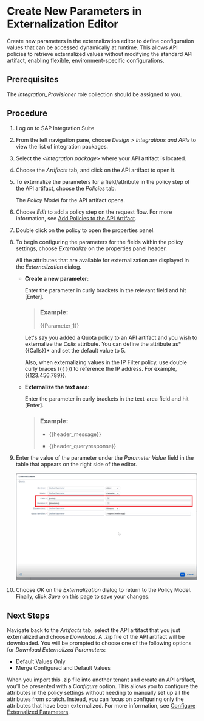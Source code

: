<!-- loio417e4e8ea4594776bb79becb5c82132b -->

# Create New Parameters in Externalization Editor

Create new parameters in the externalization editor to define configuration values that can be accessed dynamically at runtime. This allows API policies to retrieve externalized values without modifying the standard API artifact, enabling flexible, environment-specific configurations.



<a name="loio417e4e8ea4594776bb79becb5c82132b__prereq_brp_tyf_4fc"/>

## Prerequisites

The *Integration\_Provisioner* role collection should be assigned to you.



## Procedure

1.  Log on to SAP Integration Suite 

2.  From the left navigation pane, choose *Design* \> *Integrations and APIs* to view the list of integration packages.

3.  Select the *<integration package\>* where your API artifact is located.

4.  Choose the *Artifacts* tab, and click on the API artifact to open it.

5.  To externalize the parameters for a field/attribute in the policy step of the API artifact, choose the *Policies* tab.

    The *Policy Model* for the API artifact opens.

6.  Choose *Edit* to add a policy step on the request flow. For more information, see [Add Policies to the API Artifact](add-policies-to-the-api-artifact-c2b3e56.md).

7.  Double click on the policy to open the properties panel.

8.  To begin configuring the parameters for the fields within the policy settings, choose *Externalize* on the properties panel header.

    All the attributes that are available for externalization are displayed in the *Externalization* dialog.

    -   **Create a new parameter**:

        Enter the parameter in curly brackets in the relevant field and hit [Enter\].

        > ### Example:  
        > \{\{Parameter\_1\}\}

        Let's say you added a Quota policy to an API artifact and you wish to externalize the *Calls* attribute. You can define the attribute as*\{\{Calls\}\}* and set the default value to 5.

        Also, when externalizing values in the IP Filter policy, use double curly braces \(\{\{ \}\}\) to reference the IP address. For example, \{\{123.456.789\}\}.

    -   **Externalize the text area**:

        Enter the parameter in curly brackets in the text-area field and hit [Enter\].

        > ### Example:  
        > -   \{\{header\_message\}\}
        > 
        > -   \{\{header\_queryresponse\}\}


9.  Enter the value of the parameter under the *Parameter Value* field in the table that appears on the right side of the editor.

    ![](images/Externalize1_96a4375.png)

10. Choose *OK* on the *Externalization* dialog to return to the Policy Model. Finally, click *Save* on this page to save your changes.




<a name="loio417e4e8ea4594776bb79becb5c82132b__postreq_ekn_4fb_r2c"/>

## Next Steps

Navigate back to the *Artifacts* tab, select the API artifact that you just externalized and choose *Download*. A .zip file of the API artifact will be downloaded. You will be prompted to choose one of the following options for *Download Externalized Parameters*:

-   Default Values Only
-   Merge Configured and Default Values

When you import this .zip file into another tenant and create an API artifact, you’ll be presented with a *Configure* option. This allows you to configure the attributes in the policy settings without needing to manually set up all the attributes from scratch. Instead, you can focus on configuring only the attributes that have been externalized. For more information, see [Configure Externalized Parameters](configure-externalized-parameters-024b8fd.md).

